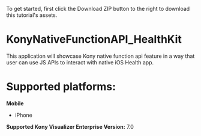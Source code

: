 To get started, first click the Download ZIP button to the right to download this tutorial's assets.

KonyNativeFunctionAPI_HealthKit
=======================
This application will showcase Kony native function api feature in a way that user can use JS APIs to interact with native iOS Health app.


# Supported platforms:
**Mobile**
 * iPhone
 
**Supported Kony Visualizer Enterprise Version:** 7.0

